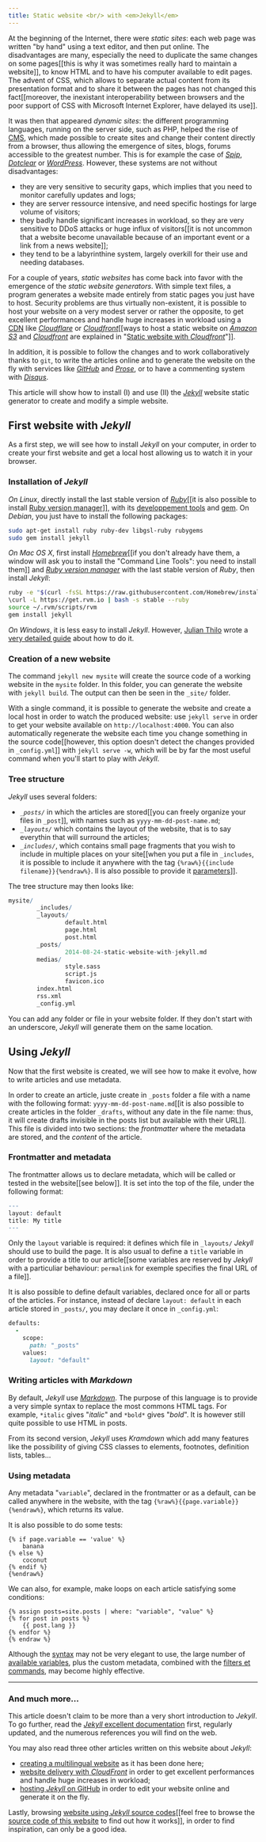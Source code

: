 ```yaml
---
title: Static website <br/> with <em>Jekyll</em>
---
```


At the beginning of the Internet, there were *static sites*: each web page was written "by hand" using a text editor, and then put online. The disadvantages are many, especially the need to duplicate the same changes on some pages[[this is why it was sometimes really hard to maintain a website]], to know HTML and to have his computer available to edit pages. The advent of CSS, which allows to separate actual content from its presentation format and to share it between the pages has not changed this fact[[moreover, the inexistant interoperability between browsers and the poor support of CSS with Microsoft Internet Explorer, have delayed its use]].

It was then that appeared *dynamic sites*: the different programming languages, ​​running on the server side, such as PHP, helped the rise of [CMS](https://en.wikipedia.org/wiki/Content_management_system), which made possible to create sites and change their content directly from a browser, thus allowing the emergence of sites, blogs, forums accessible to the greatest number. This is for example the case of [*Spip*](http://www.spip.net/), [*Dotclear*](http://dotclear.org/) or [*WordPress*](https://wordpress.com/). However, these systems are not without disadvantages:

- they are very sensitive to security gaps, which implies that you need to  monitor carefully updates and logs;
- they are server ressource intensive, and need specific hostings for large volume of visitors;
- they badly handle significant increases in workload, so they are very sensitive to DDoS attacks or huge influx of visitors[[it is not uncommon that a website become unavailable because of an important event or a link from a news website]];
- they tend to be a labyrinthine system, largely overkill for their use and needing databases.

For a couple of years, *static websites* has come back into favor with the emergence of the *static website generators*. With simple text files, a program generates a website made entirely from static pages you just have to host. Security problems are thus virtually non-existent, it is possible to host your website on a very modest server or rather the opposite, to get excellent performances and handle huge increases in workload using a [CDN](https://en.wikipedia.org/wiki/Content_delivery_network) like [*Cloudflare*](https://www.cloudflare.com/) or [*Cloudfront*](http://aws.amazon.com/cloudfront/)[[ways to host a static website on [*Amazon S3*](http://aws.amazon.com/s3/) and [*Cloudfront*](http://aws.amazon.com/cloudfront/) are explained in "[Static website with *Cloudfront*](http://sylvain.durand.tf/static-website-with-cloudfront/)"]]. 

In addition, it is possible to follow the changes and to work collaboratively thanks to `git`, to write the articles online and to generate the website on the fly with services like [*GitHub*](https://pages.github.com/) and [*Prose*](http://prose.io), or to have a commenting system with [*Disqus*](https://disqus.com/). 

This article will show how to install (I) and use (II) the [*Jekyll*](http://jekyllrb.com/) website static generator to create and modify a simple website.

## First website with *Jekyll*

As a first step, we will see how to install *Jekyll* on your computer, in order to create your first website and get a local host allowing us to watch it in your browser.

### Installation of *Jekyll* 

*On Linux*, directly install the last stable version of [*Ruby*](https://packages.debian.org/stable/ruby)[[it is also possible to install [Ruby version manager](http://rvm.io/)]], with its [developpement tools](https://packages.debian.org/stable/ruby-dev) and [gem](https://packages.debian.org/stable/rubygems). On *Debian*, you just have to install the following packages:

```bash
sudo apt-get install ruby ruby-dev libgsl-ruby rubygems
sudo gem install jekyll
```

*On Mac OS X*, first install [*Homebrew*](http://brew.sh/)[[if you don't already have them, a window will ask you to install the "Command Line Tools": you need to install them]] and [*Ruby version manager*](http://rvm.io/) with the last stable version of *Ruby*, then install *Jekyll*:

```bash
ruby -e "$(curl -fsSL https://raw.githubusercontent.com/Homebrew/install/master/install)"
\curl -L https://get.rvm.io | bash -s stable --ruby
source ~/.rvm/scripts/rvm
gem install jekyll
```

*On Windows*, it is less easy to install *Jekyll*. However, [Julian Thilo](http://jekyll-windows.juthilo.com/) wrote a [very detailed guide](http://jekyll-windows.juthilo.com/) about how to do it.

### Creation of a new website

The command `jekyll new mysite` will create the source code of a working website in the `mysite` folder. In this folder, you can generate the website with `jekyll build`. The output can then be seen in the `_site/` folder.

With a single command, it is possible to generate the website and create a local host in order to watch the produced website: use `jekyll serve` in order to get your website available on `http://localhost:4000`. You can also automatically regenerate the website each time you change something in the source code[[however, this option doesn't detect the changes provided in `_config.yml`]] with `jekyll serve -w`, which will be by far the most useful command when you'll start to play with *Jekyll*.


### Tree structure

*Jekyll* uses several folders: 

- *`_posts/`* in which the articles are stored[[you can freely organize your files in `_post`]], with names such as `yyyy-mm-dd-post-name.md`;
- *`_layouts/`* which contains the layout of the website, that is to say everythin that will surround the articles;
-  *`_includes/`*, which contains small page fragments that you wish to include in multiple places on your site[[when you put a file in `_includes`, it is possible to include it anywhere with the tag `{%raw%}{{include filename}}{%endraw%}`. Il is also possible to provide it [parameters](http://jekyllrb.com/docs/templates/#includes)]].

The tree structure may then looks like:

```r
mysite/
        _includes/
        _layouts/
                default.html
                page.html
                post.html
        _posts/
                2014-08-24-static-website-with-jekyll.md
        medias/
                style.sass
                script.js
                favicon.ico
        index.html
        rss.xml
        _config.yml
```

You can add any folder or file in your website folder. If they don't start with an underscore, *Jekyll* will generate them on the same location. 

## Using *Jekyll*

Now that the first website is created, we will see how to make it evolve, how to write articles and use metadata. 

In order to create an article, juste create in `_posts` folder a file with a name with the following format: `yyyy-mm-dd-post-name.md`[[it is also possible to create articles in the folder `_drafts`, without any date in the file name: thus, it will create drafts invisible in the posts list but available with their URL]]. This file is divided into two sections: the *frontmatter* where the metadata are stored, and the *content* of the article.

### Frontmatter and metadata

The frontmatter allows us to declare metadata, which will be called or tested in the website[[see below]]. It is set into the top of the file, under the following format:

```r
---
layout: default
title: My title
---
```

Only the `layout` variable is required: it defines which file in `_layouts/` *Jekyll* should use to build the page. It is also usual to define a `title` variable in order to provide a title to our article[[some variables are reserved by *Jekyll* with a particuliar behaviour: `permalink` for exemple specifies the final URL of a file]].

It is also possible to define default variables, declared once for all or parts of the articles. For instance, instead of declare `layout: default` in each article stored in `_posts/`, you may declare it once in `_config.yml`:

```ruby
defaults:
  -
    scope:
      path: "_posts"
    values:
      layout: "default"
```

### Writing articles with *Markdown*

By default, *Jekyll* use [*Markdown*](http://daringfireball.net/projects/markdown/basics). The purpose of this language is to provide a very simple syntax to replace the most commons HTML tags. For example, `*italic` gives "*italic*" and `*bold*` gives "*bold*". It is however still quite possible to use HTML in posts.

From its second version, *Jekyll* uses *Kramdown* which add many features like the possibility of giving CSS classes to elements, footnotes, definition lists, tables... 


### Using metadata

Any metadata "`variable`", declared in the frontmatter or as a default, can be called anywhere in the website, with the tag `{%raw%}{{page.variable}}{%endraw%}`, which returns its value. 

It is also possible to do some tests: 

```r{% raw %}
{% if page.variable == 'value' %}
    banana
{% else %}
    coconut
{% endif %}
{%endraw%}
```

We can also, for example, make loops on each article satisfying some conditions:

```r{% raw %}
{% assign posts=site.posts | where: "variable", "value" %}
{% for post in posts %}
    {{ post.lang }}
{% endfor %} 
{% endraw %}
```

Although the [syntax](https://github.com/Shopify/liquid/wiki/Liquid-for-Designers) may not be very elegant to use, the large number of [available variables](http://jekyllrb.com/docs/variables/), plus the custom metadata, combined with the [filters et commands](https://github.com/Shopify/liquid/wiki/Liquid-for-Designers), may become highly effective.


---

### And much more...

This article doesn't claim to be more than a very short introduction to *Jekyll*. To go further, read the [*Jekyll* excellent documentation](http://jekyllrb.com/docs/home/) first, regularly updated, and the numerous references you will find on the web. 

You may also read three other articles written on this website about *Jekyll*:

- [creating a multilingual website](http://sylvain.durand.tf/making-jekyll-multilingual/) as it has been done here;
- [website delivery with *CloudFront*](http://sylvain.durand.tf/website-delivery-with-cloudfront/) in order to get excellent performances and handle huge increases in workload;
- [hosting *Jekyll* on GitHub](http://sylvain.durand.tf/using-github-to-serve-jekyll/) in order to edit your website online and generate it on the fly.

Lastly, browsing [website using *Jekyll* source codes](https://github.com/jekyll/jekyll/wiki/Sites)[[feel free to browse the [source code of this website](https://github.com/sylvaindurand/sylvaindurand.github.io) to find out how it works]], in order to find inspiration, can only be a good idea. 
